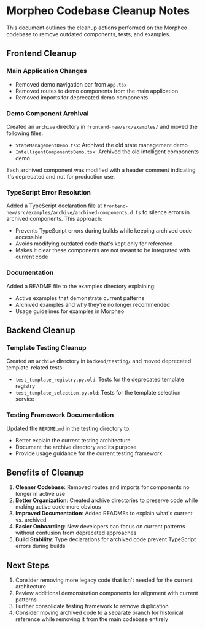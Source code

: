 # Morpheo Codebase Cleanup Notes

This document outlines the cleanup actions performed on the Morpheo codebase to remove outdated components, tests, and examples.

## Frontend Cleanup

### Main Application Changes

- Removed demo navigation bar from `App.tsx`
- Removed routes to demo components from the main application
- Removed imports for deprecated demo components

### Demo Component Archival

Created an `archive` directory in `frontend-new/src/examples/` and moved the following files:

- `StateManagementDemo.tsx`: Archived the old state management demo
- `IntelligentComponentsDemo.tsx`: Archived the old intelligent components demo

Each archived component was modified with a header comment indicating it's deprecated and not for production use.

### TypeScript Error Resolution

Added a TypeScript declaration file at `frontend-new/src/examples/archive/archived-components.d.ts` to silence errors in archived components. This approach:

- Prevents TypeScript errors during builds while keeping archived code accessible
- Avoids modifying outdated code that's kept only for reference
- Makes it clear these components are not meant to be integrated with current code

### Documentation

Added a README file to the examples directory explaining:
- Active examples that demonstrate current patterns
- Archived examples and why they're no longer recommended
- Usage guidelines for examples in Morpheo

## Backend Cleanup

### Template Testing Cleanup

Created an `archive` directory in `backend/testing/` and moved deprecated template-related tests:

- `test_template_registry.py.old`: Tests for the deprecated template registry
- `test_template_selection.py.old`: Tests for the template selection service

### Testing Framework Documentation

Updated the `README.md` in the testing directory to:
- Better explain the current testing architecture
- Document the archive directory and its purpose
- Provide usage guidance for the current testing framework

## Benefits of Cleanup

1. **Cleaner Codebase**: Removed routes and imports for components no longer in active use
2. **Better Organization**: Created archive directories to preserve code while making active code more obvious
3. **Improved Documentation**: Added READMEs to explain what's current vs. archived
4. **Easier Onboarding**: New developers can focus on current patterns without confusion from deprecated approaches
5. **Build Stability**: Type declarations for archived code prevent TypeScript errors during builds

## Next Steps

1. Consider removing more legacy code that isn't needed for the current architecture
2. Review additional demonstration components for alignment with current patterns
3. Further consolidate testing framework to remove duplication
4. Consider moving archived code to a separate branch for historical reference while removing it from the main codebase entirely

